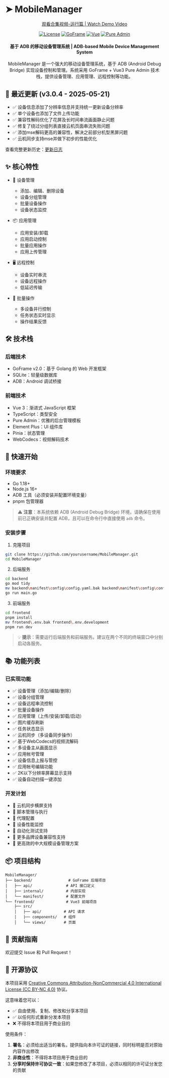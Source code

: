 # ➤ MobileManager

<div align="center">
<p align="center">
  <a href="https://www.bilibili.com/video/BV1bL5jz7E6y" target="_blank">
    观看合集视频-运行篇 | Watch Demo Video
  </a>
</p>

<p align="center">

[![License](https://img.shields.io/badge/License-CC%20BY--NC%204.0-lightgrey.svg)](https://creativecommons.org/licenses/by-nc/4.0/)
[![GoFrame](https://img.shields.io/badge/GoFrame-v2.0-brightgreen.svg)](https://goframe.org/)
[![Vue](https://img.shields.io/badge/Vue-3.x-green.svg)](https://vuejs.org/)
[![Pure Admin](https://img.shields.io/badge/Pure%20Admin-Latest-blue.svg)](https://github.com/pure-admin/vue-pure-admin)

</p>

<h4>基于 ADB 的移动设备管理系统 | ADB-based Mobile Device Management System</h4>

MobileManager 是一个强大的移动设备管理系统，基于 ADB (Android Debug Bridge) 实现设备控制和管理。系统采用 GoFrame + Vue3 Pure Admin 技术栈，提供设备管理、应用管理、远程控制等功能。

</div>

## 🚀 最近更新 (v3.0.4 - 2025-05-21)

- ✅ 设备信息添加了分辨率信息并支持统一更新设备分辨率
- ✅ 单个设备也添加了文件上传功能
- ✅ 兼容性解码优化了花屏及长时间串流画面静止问题
- ✅ 修复了绕过分组列表直接云机页面串流失败问题
- ✅ 添加mse解码更高的兼容性，解决之前部分机型黑屏问题
- ✅ 云机同步支持mse并做下初步的性能优化

查看完整更新历史：[更新日志](CHANGELOG.md)

## ✨ 核心特性

* 📱 设备管理
  - 添加、编辑、删除设备
  - 设备分组管理
  - 批量设备操作
  - 设备状态监控

* 📦 应用管理
  - 应用安装/卸载
  - 应用启动控制
  - 批量应用操作
  - 应用上传管理

* 🖥️ 远程控制
  - 设备实时串流
  - 设备远程操作
  - 低延迟传输

* 🎯 批量操作
  - 多设备并行控制
  - 任务状态实时显示
  - 操作结果反馈

## 🛠️ 技术栈

### 后端技术
- GoFrame v2.0：基于 Golang 的 Web 开发框架
- SQLite：轻量级数据库
- ADB：Android 调试桥接

### 前端技术
- Vue 3：渐进式 JavaScript 框架
- TypeScript：类型安全
- Pure Admin：优雅的后台管理模板
- Element Plus：UI 组件库
- Pinia：状态管理
- WebCodecs：视频解码技术

## 🚀 快速开始

### 环境要求
- Go 1.18+
- Node.js 16+
- ADB 工具（必须安装并配置环境变量）
- pnpm 包管理器

> ⚠️ **注意**：本系统依赖 ADB (Android Debug Bridge) 环境，请确保在使用前已正确安装并配置 ADB，且可以在命令行中直接使用 `adb` 命令。

### 安装步骤

1. 克隆项目
```bash
git clone https://github.com/yourusername/MobileManager.git
cd MobileManager
```

2. 后端服务
```bash
cd backend
go mod tidy
mv backend\manifest\config\config.yaml.bak backend\manifest\config\config.yaml
go run main.go
```

3. 前端服务
```bash
cd frontend
pnpm install
mv frontend\.env.bak frontend\.env.development
pnpm run dev
```

> 💡 **提示**：需要运行后端服务和前端服务。建议在两个不同的终端窗口中分别启动各服务。

## 📚 功能列表

### 已实现功能
- ✅ 设备管理（添加/编辑/删除）
- ✅ 设备分组管理
- ✅ 设备远程串流控制
- ✅ 批量设备操作
- ✅ 应用管理（上传/安装/卸载/启动）
- ✅ 图片缓存刷新
- ✅ 任务状态显示
- ✅ 云机同步（多设备同步操作）
- ✅ 基于WebCodecs的视频流解码
- ✅ 多设备主从画面显示
- ✅ 应用帐号管理
- ✅ 设备信息上报与管控
- ✅ 应用帐号编辑功能
- ✅ 2K以下分辨率屏幕显示支持
- ✅ 设备自动扫描一键添加

### 开发计划
- 🔲 云机同步横屏支持
- 🔲 脚本管理与执行
- 🔲 代理配置
- 🔲 设备性能监控
- 🔲 自动化测试支持
- 🔲 更多品牌设备兼容性支持
- 🔲 更高效的中大规模设备管理方案

## 📦 项目结构

```
MobileManager/
├── backend/                # GoFrame 后端项目
│   ├── api/               # API 接口定义
│   ├── internal/          # 内部实现
│   └── manifest/          # 配置文件
└── frontend/              # Vue3 前端项目
    ├── src/
    │   ├── api/          # API 请求
    │   ├── components/   # 组件
    │   └── views/        # 页面
```

## 📄 贡献指南

欢迎提交 Issue 和 Pull Request！

## 📄 开源协议

本项目采用 [Creative Commons Attribution-NonCommercial 4.0 International License (CC BY-NC 4.0)](https://creativecommons.org/licenses/by-nc/4.0/) 协议。

这意味着您可以：
- ✅ 自由使用、复制、修改和分享本项目
- ✅ 以任何形式重新分发本项目
- ❌ 不得将本项目用于商业目的

使用条件：
1. **署名**：必须给出适当的署名，提供指向本许可证的链接，同时标明是否对原始内容作出修改
2. **非商业性**：不得将本项目用于商业目的
3. **分享时保持许可协议一致**：如果您修改了本项目，必须以相同的许可证分发您的贡献
